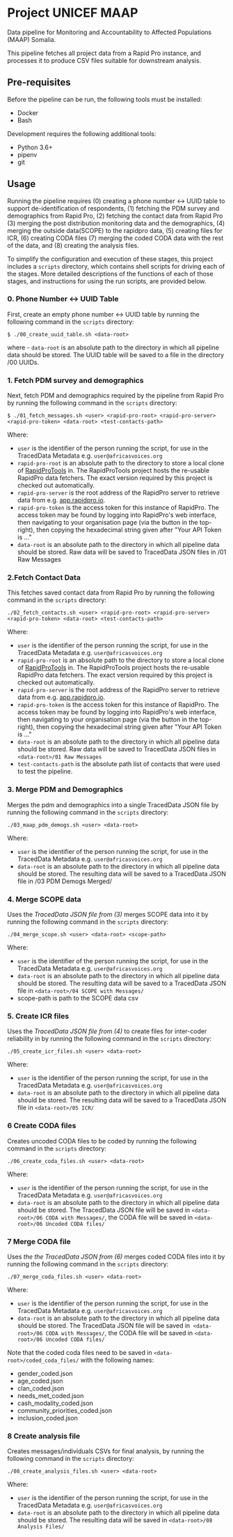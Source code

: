 # Project UNICEF MAAP
Data pipeline for Monitoring and Accountability to Affected Populations (MAAP) Somalia.


This pipeline fetches all project data from a Rapid Pro instance, and processes it to produce CSV files suitable for downstream analysis.

## Pre-requisites
Before the pipeline can be run, the following tools must be installed:
- Docker
- Bash

Development requires the following additional tools:
- Python 3.6+
- pipenv
- git
## Usage
Running the pipeline requires (0) creating a phone number <-> UUID table to support de-identification of respondents, (1) fetching the PDM survey and demographics from Rapid Pro, (2) fetching the contact data from Rapid Pro (3) merging the post distribution monitoring data and the demographics, (4) merging the outside data(SCOPE) to the rapidpro data, (5) creating files for ICR, (6) creating CODA files (7) merging the coded CODA data with the rest of the data, and (8) creating the analysis files.

To simplify the configuration and execution of these stages, this project includes a `scripts` directory, which contains shell scripts for driving each of the stages. More detailed descriptions of the functions of each of those stages, and instructions for using the run scripts, are provided below.

### 0. Phone Number <-> UUID Table
First, create an empty phone number <-> UUID table by running the following command in the `scripts` directory:
```
$ ./00_create_uuid_table.sh <data-root> 
```

where - `data-root` is an absolute path to the directory in which all pipeline data should be stored. The UUID table will be saved to a file in the directory <data-root>/00 UUIDs.

### 1. Fetch PDM survey and demographics
Next, fetch PDM and demographics required by the pipeline from Rapid Pro by running the following command in the `scripts` directory:
```
$ ./01_fetch_messages.sh <user> <rapid-pro-root> <rapid-pro-server> 
<rapid-pro-token> <data-root> <test-contacts-path>
```

Where:
- `user` is the identifier of the person running the script, for use in the TracedData Metadata e.g. `user@africasvoices.org`
- `rapid-pro-root` is an absolute path to the directory to store a local clone of [RapidProTools](https://github.com/AfricasVoices/RapidProTools) in. The RapidProTools project hosts the re-usable RapidPro data fetchers. The exact version required by this project is checked out automatically.
- `rapid-pro-server` is the root address of the RapidPro server to retrieve data from e.g. [app.rapidpro.io](https://app.rapidpro.io).
- `rapid-pro-token` is the access token for this instance of RapidPro. The access token may be found by logging into RapidPro's web interface, then navigating to your organisation page (via the button in the top-right), then copying the hexadecimal string given after "Your API Token is ..."
- `data-root` is an absolute path to the directory in which all pipeline data should be stored. Raw data will be saved to TracedData JSON files in <data-root>/01 Raw Messages

### 2.Fetch Contact Data
This fetches saved contact data from Rapid Pro by running the following command in the `scripts` directory:
```
./02_fetch_contacts.sh <user> <rapid-pro-root> <rapid-pro-server> <rapid-pro-token> <data-root> <test-contacts-path>
```

Where:
- `user` is the identifier of the person running the script, for use in the TracedData Metadata e.g. `user@africasvoices.org`
- `rapid-pro-root` is an absolute path to the directory to store a local clone of [RapidProTools](https://github.com/AfricasVoices/RapidProTools) in. The RapidProTools project hosts the re-usable RapidPro data fetchers. The exact version required by this project is checked out automatically.
 - `rapid-pro-server` is the root address of the RapidPro server to retrieve data from e.g. [app.rapidpro.io]( https://app.rapidpro.io).
- `rapid-pro-token` is the access token for this instance of RapidPro. The access token may be found by logging into RapidPro's web interface, then navigating to your organisation page (via the button in the top-right), then copying the hexadecimal string given after "Your API Token is ..."
- `data-root` is an absolute path to the directory in which all pipeline data should be stored. Raw data will be saved to TracedData JSON files in `<data-root>/01 Raw Messages`
- `test-contacts-path` is the absolute path list of contacts that were used to test the pipeline.

### 3. Merge PDM and Demographics
Merges the pdm and demographics into a single TracedData JSON file by running the following command in the `scripts` directory:
```
./03_maap_pdm_demogs.sh <user> <data-root>
```

Where:
- `user` is the identifier of the person running the script, for use in the TracedData Metadata e.g. `user@africasvoices.org`
- `data-root` is an absolute path to the directory in which all pipeline data should be stored. The resulting data will be saved to a TracedData JSON file in <data-root>/03 PDM Demogs Merged/

### 4. Merge SCOPE data
Uses the *TracedData JSON file from (3)* merges SCOPE data into it by running the following command in the `scripts` directory: 
```
./04_merge_scope.sh <user> <data-root> <scope-path>
```

Where:
- `user` is the identifier of the person running the script, for use in the TracedData Metadata e.g. `user@africasvoices.org`
- `data-root` is an absolute path to the directory in which all pipeline data should be stored. The resulting data will be saved to a TracedData JSON file in `<data-root>/04 SCOPE with Messages/`
- scope-path is path to the SCOPE data csv

### 5. Create ICR files
Uses the *TracedData JSON file from (4)* to create files for inter-coder reliability in by running the following command in the `scripts` directory: 
```
./05_create_icr_files.sh <user> <data-root>
```

Where:
- `user` is the identifier of the person running the script, for use in the TracedData Metadata e.g. `user@africasvoices.org`
- `data-root` is an absolute path to the directory in which all pipeline data should be stored. The resulting data will be saved to a TracedData JSON file in `<data-root>/05 ICR/`

### 6 Create CODA files
Creates uncoded CODA files to be coded by running the following command in the `scripts` directory:
```
./06_create_coda_files.sh <user> <data-root>
```

Where:
- `user` is the identifier of the person running the script, for use in the TracedData Metadata e.g. `user@africasvoices.org`
- `data-root` is an absolute path to the directory in which all pipeline data should be stored. The TracedData JSON file will be saved in `<data-root>/06 CODA with Messages/`, the CODA file will be saved in `<data-root>/06 Uncoded CODA files/`

### 7 Merge CODA file
Uses *the the TracedData JSON from (6)* merges coded CODA files into it by running the following command in the `scripts` directory:
```
./07_merge_coda_files.sh <user> <data-root>
```

Where:
- `user` is the identifier of the person running the script, for use in the TracedData Metadata e.g. `user@africasvoices.org`
- `data-root` is an absolute path to the directory in which all pipeline data should be stored. The TracedData JSON file will be saved in` <data-root>/06 CODA with Messages/`, the CODA file will be saved in `<data-root>/06 Uncoded CODA files/`

Note that the coded coda files need to be saved in `<data-root>/coded_coda_files/` with the following names:
- gender_coded.json
- age_coded.json
- clan_coded.json
- needs_met_coded.json
- cash_modality_coded.json
- community_priorities_coded.json
- inclusion_coded.json

### 8 Create analysis file
Creates messages/individuals CSVs for final analysis, by running the following command in the `scripts` directory:
```
./08_create_analysis_files.sh <user> <data-root>
```
Where:

- `user` is the identifier of the person running the script, for use in the TracedData Metadata e.g. `user@africasvoices.org`
- `data-root` is an absolute path to the directory in which all pipeline data should be stored. The resulting data will be saved in `<data-root>/08 Analysis Files/`


